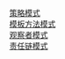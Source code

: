 


<!-- 
  真实项目案例实战——【状态设计模式】使用场景 
  https://mp.weixin.qq.com/s/KG_Xj-8UNuuGSK-lpWurqw
-->

&emsp; [策略模式](/docs/java/Design/strategy.md)   
&emsp; [模板方法模式](/docs/java/Design/template.md)   
&emsp; [观察者模式](/docs/java/Design/observer.md)   
&emsp; [责任链模式](/docs/java/Design/chain.md)   